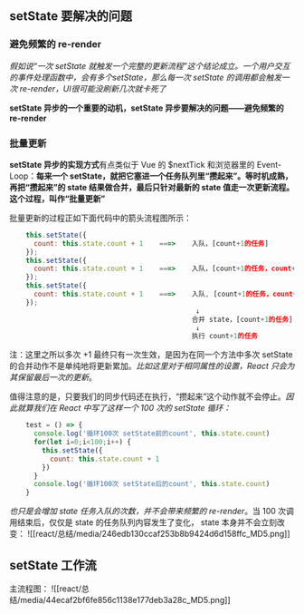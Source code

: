 ## setState 要解决的问题

### 避免频繁的 re-render
*假如说“一次 setState 就触发一个完整的更新流程”这个结论成立。一个用户交互的事件处理函数中，会有多个setState，那么每一次 setState 的调用都会触发一次 re-render，UI很可能没刷新几次就卡死了*

**setState 异步的一个重要的动机，setState 异步要解决的问题——避免频繁的 re-render**

### 批量更新
**setState 异步的实现方式**有点类似于 Vue 的 $nextTick 和浏览器里的 Event-Loop：**每来一个 setState，就把它塞进一个任务队列里“攒起来”。等时机成熟，再把“攒起来”的 state 结果做合并，最后只针对最新的 state 值走一次更新流程。这个过程，叫作“批量更新”**

批量更新的过程正如下面代码中的箭头流程图所示：
```jsx
    this.setState({
      count: this.state.count + 1    ===>    入队，[count+1的任务]
    });
    this.setState({
      count: this.state.count + 1    ===>    入队，[count+1的任务，count+1的任务]
    });
    this.setState({
      count: this.state.count + 1    ===>    入队, [count+1的任务，count+1的任务, count+1的任务]
    });
                                              ↓
                                             合并 state，[count+1的任务]
                                              ↓
                                             执行 count+1的任务
```
注：这里之所以多次 +1 最终只有一次生效，是因为在同一个方法中多次 setState 的合并动作不是单纯地将更新累加。*比如这里对于相同属性的设置，React 只会为其保留最后一次的更新*。

值得注意的是，只要我们的同步代码还在执行，“攒起来”这个动作就不会停止。*因此就算我们在 React 中写了这样一个 100 次的 setState 循环：*
```jsx
    test = () => {
      console.log('循环100次 setState前的count', this.state.count)
      for(let i=0;i<100;i++) {
        this.setState({
          count: this.state.count + 1
        })
      }
      console.log('循环100次 setState后的count', this.state.count)
    }
```
*也只是会增加 state 任务入队的次数，并不会带来频繁的 re-render*。当 100 次调用结束后，仅仅是 state 的任务队列内容发生了变化， state 本身并不会立刻改变：
![[react/总结/media/246edb130ccaf253b8b9424d6d158ffc_MD5.png]]


## setState 工作流
主流程图：
![[react/总结/media/44ecaf2bf6fe856c1138e177deb3a28c_MD5.png]]

